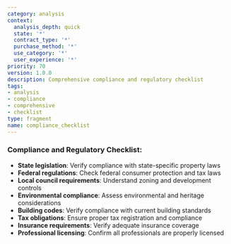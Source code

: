 ```yaml
---
category: analysis
context:
  analysis_depth: quick
  state: '*'
  contract_type: '*'
  purchase_method: '*'
  use_category: '*'
  user_experience: '*'
priority: 70
version: 1.0.0
description: Comprehensive compliance and regulatory checklist
tags:
- analysis
- compliance
- comprehensive
- checklist
type: fragment
name: compliance_checklist
---
```


### Compliance and Regulatory Checklist:
- **State legislation**: Verify compliance with state-specific property laws
- **Federal regulations**: Check federal consumer protection and tax laws
- **Local council requirements**: Understand zoning and development controls
- **Environmental compliance**: Assess environmental and heritage considerations
- **Building codes**: Verify compliance with current building standards
- **Tax obligations**: Ensure proper tax registration and compliance
- **Insurance requirements**: Verify adequate insurance coverage
- **Professional licensing**: Confirm all professionals are properly licensed
